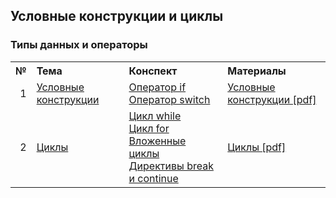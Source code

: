 ## Условные конструкции и циклы

### Типы данных и операторы

<table>
    <tr>
        <th align="right">№</th>
        <th align="left">Тема</th>
        <th align="left">Конспект</th>
        <th align="left">Материалы</th>
    </tr>
    <tr>
        <td align="right">1</td>
        <td><a href="ConditionalStatements.md">Условные конструкции</a></td>
        <td>
            <a href="ConditionalStatements.md#if">Оператор if</a><br/>
            <a href="ConditionalStatements.md#switch">Оператор switch</a>
        </td>
        <td><a href="Conditionals.pdf">Условные конструкции [pdf]</a></td>
    </tr>
    <tr>
        <td align="right">2</td>
        <td><a href="Loops.md">Циклы</a></td>
        <td>
            <a href="Loops.md#while">Цикл while</a><br/>
            <a href="Loops.md#for">Цикл for</a><br/>
            <a href="Loops.md#nested-loops">Вложенные циклы</a><br/>
            <a href="Loops.md#break-continue">Директивы break и continue</a>
        </td>
        <td><a href="Loops.pdf">Циклы [pdf]</a></td>
    </tr>
</table>
